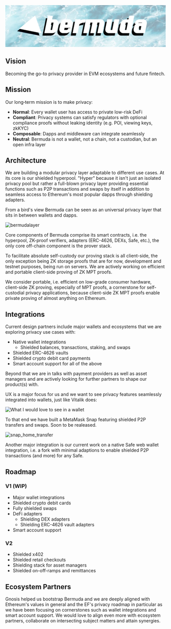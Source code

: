 ![banner](./banner.png)

## Vision

Becoming the go-to privacy provider in EVM ecosystems and future fintech.

## Mission

Our long‑term mission is to make privacy:

- **Normal**: Every wallet user has access to private low-risk DeFi
- **Compliant**: Privacy systems can satisfy regulators with optional compliance proofs without leaking identity (e.g. POI, viewing keys, zkKYC)
- **Composable**: Dapps and middleware can integrate seamlessly
- **Neutral**: Bermuda is not a wallet, not a chain, not a custodian, but an open infra layer

## Architecture

We are building a modular privacy layer adaptable to different use cases. At its core is our shielded hyperpool. "Hyper" because it isn't just an isolated privacy pool but rather a full-blown privacy layer providing essential functions such as P2P transactions and swaps by itself in addition to seamless access to Ethereum's most popular dapps through shielding adapters.

From a bird's view Bermuda can be seen as an universal privacy layer that sits in between wallets and dapps.

![bermudalayer](https://hackmd.io/_uploads/HJUy-VV2el.png)

Core components of Bermuda comprise its smart contracts, i.e. the hyperpool, ZK-proof verifiers, adapters (ERC-4626, DEXs, Safe, etc.), the only core off-chain component is the prover stack.

To facilitate absolute self-custody our proving stack is all client-side, the only exception being ZK storage proofs that are for now, development and testnet purposes, being run on servers. We are actively working on efficient and portable client-side proving of ZK MPT proofs.

We consider portable, i.e. efficient on low-grade consumer hardware, client-side ZK proving, especially of MPT proofs, a cornerstone for self-custodial privacy applications, because client-side ZK MPT proofs enable private proving of almost anything on Ethereum.

## Integrations

Current design partners include major wallets and ecosystems that we are exploring privacy use cases with:

- Native wallet integrations
  - Shielded balances, transactions, staking, and swaps
- Shielded ERC-4626 vaults
- Shielded crypto debit card payments
- Smart account support for all of the above

Beyond that we are in talks with payment providers as well as asset managers and are actively looking for further partners to shape our product(s) with.

UX is a major focus for us and we want to see privacy features seamlessly integrated into wallets, just like Vitalik does:

![What I would love to see in a wallet](https://hackmd.io/_uploads/BkS9Ikwnxl.png)

To that end we have built a MetaMask Snap featuring shielded P2P transfers and swaps. Soon to be realeased.

![snap_home_transfer](https://hackmd.io/_uploads/Hk7CD9P3ll.png)

Another major integration is our current work on a native Safe web wallet integration, i.e. a fork with minimal adaptions to enable shielded P2P transactions (and more) for any Safe.

## Roadmap

### V1 (WIP)

- Major wallet integrations
- Shielded crypto debit cards
- Fully shielded swaps
- DeFi adapters
  - Shielding DEX adapters
  - Shielding ERC-4626 vault adapters
- Smart account support

### V2

- Shielded x402
- Shielded retail checkouts
- Shielding stack for asset managers
- Shielded on-off-ramps and remittances

## Ecosystem Partners

Gnosis helped us bootstrap Bermuda and we are deeply aligned with Ethereum's values in general and the EF's privacy roadmap in particular as we have been focusing on cornerstones such as wallet integrations and smart account support. We would love to align even more with ecosystem partners, collaborate on intersecting subject matters and attain synergies.
